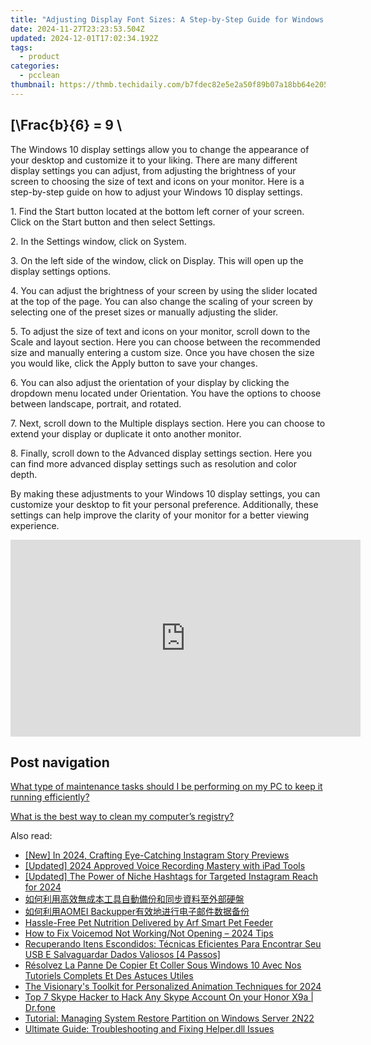 ```yaml
---
title: "Adjusting Display Font Sizes: A Step-by-Step Guide for Windows 11 Users - Tips From YL Computing"
date: 2024-11-27T23:23:53.504Z
updated: 2024-12-01T17:02:34.192Z
tags:
  - product
categories:
  - pcclean
thumbnail: https://thmb.techidaily.com/b7fdec82e5e2a50f89b07a18bb64e205705f93d7819f0fe370579d848f9daaea.jpg
---
```


## \[\Frac{b}{6} = 9 \

The Windows 10 display settings allow you to change the appearance of your desktop and customize it to your liking. There are many different display settings you can adjust, from adjusting the brightness of your screen to choosing the size of text and icons on your monitor. Here is a step-by-step guide on how to adjust your Windows 10 display settings. 

1\. Find the Start button located at the bottom left corner of your screen. Click on the Start button and then select Settings.

2\. In the Settings window, click on System.

3\. On the left side of the window, click on Display. This will open up the display settings options. 

4\. You can adjust the brightness of your screen by using the slider located at the top of the page. You can also change the scaling of your screen by selecting one of the preset sizes or manually adjusting the slider.

5\. To adjust the size of text and icons on your monitor, scroll down to the Scale and layout section. Here you can choose between the recommended size and manually entering a custom size. Once you have chosen the size you would like, click the Apply button to save your changes.

6\. You can also adjust the orientation of your display by clicking the dropdown menu located under Orientation. You have the options to choose between landscape, portrait, and rotated.

7\. Next, scroll down to the Multiple displays section. Here you can choose to extend your display or duplicate it onto another monitor.

8\. Finally, scroll down to the Advanced display settings section. Here you can find more advanced display settings such as resolution and color depth. 

By making these adjustments to your Windows 10 display settings, you can customize your desktop to fit your personal preference. Additionally, these settings can help improve the clarity of your monitor for a better viewing experience.

<!-- affiliate ads begin -->
<iframe width="560" height="315" src="https://www.youtube.com/embed/xg3PHS_Ee80?si=fE_iGIqHjKvWFIN3" title="YouTube video player" frameborder="0" allow="accelerometer; autoplay; clipboard-write; encrypted-media; gyroscope; picture-in-picture; web-share" referrerpolicy="strict-origin-when-cross-origin" allowfullscreen></iframe>
<!-- affiliate ads end -->

## Post navigation

[What type of maintenance tasks should I be performing on my PC to keep it running efficiently?](https://tools.techidaily.com/pcclean/products/)

[What is the best way to clean my computer’s registry?](https://tools.techidaily.com/pcclean/products/)

<ins class="adsbygoogle"
     style="display:block"
     data-ad-format="autorelaxed"
     data-ad-client="ca-pub-7571918770474297"
     data-ad-slot="1223367746"></ins>

<ins class="adsbygoogle"
     style="display:block"
     data-ad-client="ca-pub-7571918770474297"
     data-ad-slot="8358498916"
     data-ad-format="auto"
     data-full-width-responsive="true"></ins>

<span class="atpl-alsoreadstyle">Also read:</span>
<div><ul>
<li><a href="https://instagram-video-files.techidaily.com/new-in-2024-crafting-eye-catching-instagram-story-previews/"><u>[New] In 2024, Crafting Eye-Catching Instagram Story Previews</u></a></li>
<li><a href="https://visual-screen-recording.techidaily.com/updated-2024-approved-voice-recording-mastery-with-ipad-tools/"><u>[Updated] 2024 Approved Voice Recording Mastery with iPad Tools</u></a></li>
<li><a href="https://instagram-clips.techidaily.com/updated-the-power-of-niche-hashtags-for-targeted-instagram-reach-for-2024/"><u>[Updated] The Power of Niche Hashtags for Targeted Instagram Reach for 2024</u></a></li>
<li><a href="https://discover-amazing.techidaily.com/5aac5l2v5yip55so6auy5pwi54sh5oiq5pys5bel5yw36ieq5yuv5ykz5lu95zkm5zcm5q2l6loh5paz6iez5asw6yoo56gs55uk/"><u>如何利用高效無成本工具自動備份和同步資料至外部硬盤</u></a></li>
<li><a href="https://discover-amazing.techidaily.com/1728505527041-aomei-backupper/"><u>如何利用AOMEI Backupper有效地进行电子邮件数据备份</u></a></li>
<li><a href="https://buynow-help.techidaily.com/hassle-free-pet-nutrition-delivered-by-arf-smart-pet-feeder/"><u>Hassle-Free Pet Nutrition Delivered by Arf Smart Pet Feeder</u></a></li>
<li><a href="https://sound-issues.techidaily.com/how-to-fix-voicemod-not-workingnot-opening-2024-tips/"><u>How to Fix Voicemod Not Working/Not Opening – 2024 Tips</u></a></li>
<li><a href="https://discover-amazing.techidaily.com/recuperando-itens-escondidos-tecnicas-eficientes-para-encontrar-seu-usb-e-salvaguardar-dados-valiosos-4-passos/"><u>Recuperando Itens Escondidos: Técnicas Eficientes Para Encontrar Seu USB E Salvaguardar Dados Valiosos [4 Passos]</u></a></li>
<li><a href="https://discover-amazing.techidaily.com/resolvez-la-panne-de-copier-et-coller-sous-windows-10-avec-nos-tutoriels-complets-et-des-astuces-utiles/"><u>Résolvez La Panne De Copier Et Coller Sous Windows 10 Avec Nos Tutoriels Complets Et Des Astuces Utiles</u></a></li>
<li><a href="https://facebook-record-videos.techidaily.com/the-visionarys-toolkit-for-personalized-animation-techniques-for-2024/"><u>The Visionary's Toolkit for Personalized Animation Techniques for 2024</u></a></li>
<li><a href="https://fix-guide.techidaily.com/top-7-skype-hacker-to-hack-any-skype-account-on-your-honor-x9a-drfone-by-drfone-virtual-android/"><u>Top 7 Skype Hacker to Hack Any Skype Account On your Honor X9a | Dr.fone</u></a></li>
<li><a href="https://discover-amazing.techidaily.com/tutorial-managing-system-restore-partition-on-windows-server-2n22/"><u>Tutorial: Managing System Restore Partition on Windows Server 2N22</u></a></li>
<li><a href="https://tech-renaissance.techidaily.com/ultimate-guide-troubleshooting-and-fixing-helperdll-issues/"><u>Ultimate Guide: Troubleshooting and Fixing Helper.dll Issues</u></a></li>
</ul></div>

